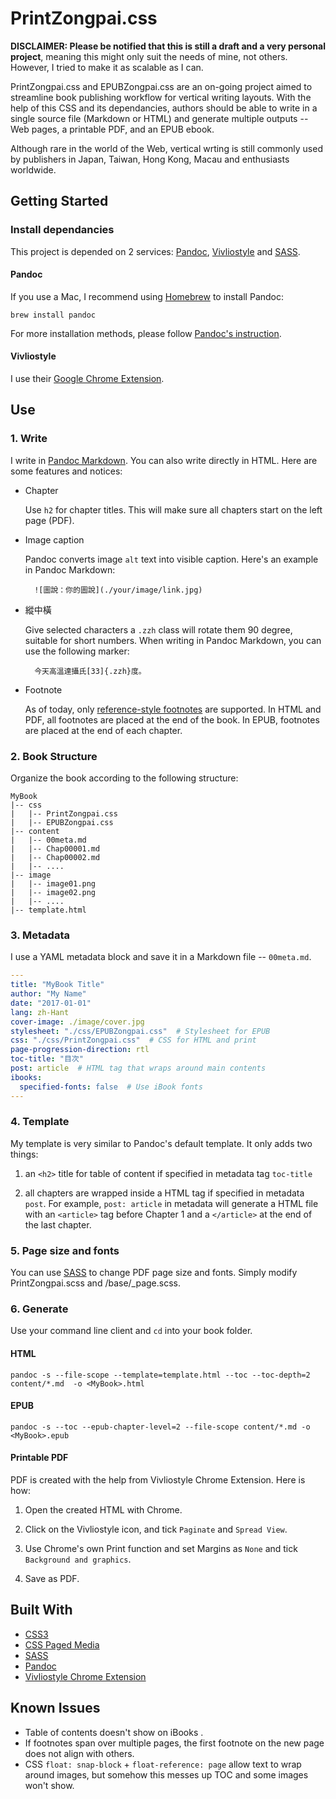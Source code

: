 # PrintZongpai.css

**DISCLAIMER: Please be notified that this is still a draft and a very personal project**, meaning this might only suit the needs of mine, not others. However, I tried to make it as scalable as I can.

PrintZongpai.css and EPUBZongpai.css are an on-going project aimed to streamline book publishing workflow for vertical writing layouts. With the help of this CSS and its dependancies, authors should be able to write in a single source file (Markdown or HTML) and generate multiple outputs -- Web pages, a printable PDF, and an EPUB ebook.

Although rare in the world of the Web, vertical wrting is still commonly used by publishers in Japan, Taiwan, Hong Kong, Macau and enthusiasts worldwide.

## Getting Started

### Install dependancies

This project is depended on 2 services: [Pandoc](https://pandoc.org), [Vivliostyle](http://vivliostyle.com/en/) and [SASS](http://sass-lang.com).

#### Pandoc 

If you use a Mac, I recommend using [Homebrew](http://brew.sh/) to install Pandoc:

    brew install pandoc 

For more installation methods, please follow [Pandoc's instruction](https://pandoc.org/installing.html).

#### Vivliostyle

I use their [Google Chrome Extension](https://chrome.google.com/webstore/detail/vivliostyle/ffeiildjegeigkbobbakjjmfeacadbne).

## Use

### 1. Write

I write in [Pandoc Markdown](http://rmarkdown.rstudio.com/authoring_pandoc_markdown.html). You can also write directly in HTML. Here are some features and notices:

- Chapter

	Use `h2` for chapter titles. This will make sure all chapters start on the left page (PDF).

- Image caption

	Pandoc converts image `alt` text into visible caption. Here's an example in Pandoc Markdown:

		![圖說：你的圖說](./your/image/link.jpg)

- 縱中橫

	Give selected characters a `.zzh` class will rotate them 90 degree, suitable for short numbers. When writing in Pandoc Markdown, you can use the following marker:

		今天高溫達攝氏[33]{.zzh}度。

- Footnote

	As of today, only [reference-style footnotes](http://rmarkdown.rstudio.com/authoring_pandoc_markdown.html#footnotes) are supported. In HTML and PDF, all footnotes are placed at the end of the book. In EPUB, footnotes are placed at the end of each chapter.

### 2. Book Structure

Organize the book according to the following structure:

	MyBook
	|-- css
	|   |-- PrintZongpai.css
	|   |-- EPUBZongpai.css
	|-- content
	|   |-- 00meta.md
	|   |-- Chap00001.md
	|   |-- Chap00002.md
	|   |-- ....
	|-- image
	|   |-- image01.png
	|   |-- image02.png
	|   |-- ....
	|-- template.html

### 3. Metadata

I use a YAML metadata block and save it in a Markdown file -- `00meta.md`.

```YAML
---
title: "MyBook Title"
author: "My Name"
date: "2017-01-01"
lang: zh-Hant
cover-image: ./image/cover.jpg
stylesheet: "./css/EPUBZongpai.css"  # Stylesheet for EPUB
css: "./css/PrintZongpai.css"  # CSS for HTML and print
page-progression-direction: rtl
toc-title: "目次"
post: article  # HTML tag that wraps around main contents 
ibooks:
  specified-fonts: false  # Use iBook fonts
---
```

### 4. Template

My template is very similar to Pandoc's default template. It only adds two things:

1. an `<h2>` title for table of content if specified in metadata tag `toc-title`

2. all chapters are wrapped inside a HTML tag if specified in metadata `post`. For example, `post: article` in metadata will generate a HTML file with an `<article>` tag before Chapter 1 and a `</article>` at the end of the last chapter.

### 5. Page size and fonts

You can use [SASS](http://sass-lang.com) to change PDF page size and fonts. Simply modify PrintZongpai.scss and /base/_page.scss.

### 6. Generate

Use your command line client and `cd` into your book folder. 

#### HTML

	pandoc -s --file-scope --template=template.html --toc --toc-depth=2 content/*.md  -o <MyBook>.html

#### EPUB

	pandoc -s --toc --epub-chapter-level=2 --file-scope content/*.md -o <MyBook>.epub

#### Printable PDF

PDF is created with the help from Vivliostyle Chrome Extension. Here is how: 

1. Open the created HTML with Chrome.

2. Click on the Vivliostyle icon, and tick `Paginate` and `Spread View`.

3. Use Chrome's own Print function and set Margins as `None` and tick `Background and graphics`.

4. Save as PDF.

## Built With

* [CSS3](https://www.w3schools.com/css/css3_intro.asp)
* [CSS Paged Media](https://www.w3.org/TR/css3-page/)
* [SASS](http://sass-lang.com)
* [Pandoc](https://pandoc.org)
* [Vivliostyle Chrome Extension](https://chrome.google.com/webstore/detail/vivliostyle/ffeiildjegeigkbobbakjjmfeacadbne)

## Known Issues

- Table of contents doesn't show on iBooks .
- If footnotes span over multiple pages, the first footnote on the new page does not align with others.
- CSS `float: snap-block` + `float-reference: page` allow text to wrap around images, but somehow this messes up TOC and some images won't show.
